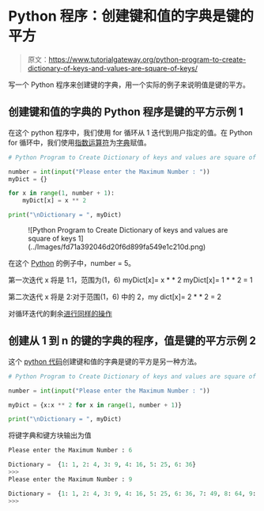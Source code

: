 # Python 程序：创建键和值的字典是键的平方

> 原文：<https://www.tutorialgateway.org/python-program-to-create-dictionary-of-keys-and-values-are-square-of-keys/>

写一个 Python 程序来创建键的字典，用一个实际的例子来说明值是键的平方。

## 创建键和值的字典的 Python 程序是键的平方示例 1

在这个 python 程序中，我们使用 for 循环从 1 迭代到用户指定的值。在 Python for 循环中，我们使用[指数运算符](https://www.tutorialgateway.org/python-arithmetic-operators/)为[字典](https://www.tutorialgateway.org/python-dictionary/)赋值。

```py
# Python Program to Create Dictionary of keys and values are square of keys

number = int(input("Please enter the Maximum Number : "))
myDict = {}

for x in range(1, number + 1):
    myDict[x] = x ** 2

print("\nDictionary = ", myDict)
```

<figure class="wp-block-image">![Python Program to Create Dictionary of keys and values are square of keys 1](../Images/fd71a392046d20f6d899fa549e1c210d.png)</figure>

在这个 [Python](https://www.tutorialgateway.org/python-tutorial/) 的例子中，number = 5。

第一次迭代 x 将是 1:1，范围为(1，6)
myDict[x]= x * * 2
myDict[x]= 1 * * 2 = 1

第二次迭代 x 将是 2:对于范围(1，6)
中的 2，my dict[x]= 2 * * 2 = 2

对循环迭代的剩余[进行同样的操作](https://www.tutorialgateway.org/python-for-loop/)

## 创建从 1 到 n 的键的字典的程序，值是键的平方示例 2

这个 [python 代码](https://www.tutorialgateway.org/python-programming-examples/)创建键和值的字典是键的平方是另一种方法。

```py
# Python Program to Create Dictionary of keys and values are square of keys

number = int(input("Please enter the Maximum Number : "))

myDict = {x:x ** 2 for x in range(1, number + 1)}

print("\nDictionary = ", myDict)
```

将键字典和键方块输出为值

```py
Please enter the Maximum Number : 6

Dictionary =  {1: 1, 2: 4, 3: 9, 4: 16, 5: 25, 6: 36}
>>> 
Please enter the Maximum Number : 9

Dictionary =  {1: 1, 2: 4, 3: 9, 4: 16, 5: 25, 6: 36, 7: 49, 8: 64, 9: 81}
>>> 
```